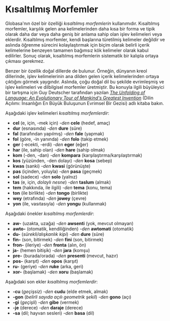 <h1>Kısaltılmış Morfemler</h1>
<p>
</p>
<p>Globasa'nın özel bir özelliği <em>kısaltılmış morfemlerin</em> kullanımıdır. Kısaltılmış morfemler, karşılık gelen
	ana kelimelerinden daha kısa bir forma ve tipik olarak daha dar veya daha geniş bir anlama sahip olan işlev
	kelimeleri veya eklerdir. Kısaltılmış morfemler, kendi başlarına türetilmiş kelimeler değildir ve aslında öğrenme
	sürecini kolaylaştırmak için biçim olarak belirli içerik kelimelerine benzeyen tamamen bağımsız kök kelimeler olarak
	kabul edilirler. Sonuç olarak, kısaltılmış morfemlerin sistematik bir kalıpla ortaya çıkması gerekmez.</p>
<p>Benzer bir özellik doğal dillerde de bulunur. Örneğin, dünyanın kreol dillerinde, işlev kelimelerinin ana dilden
	gelen içerik kelimelerinden ortaya çıktığını görmek yaygındır. Aslında, çoğu doğal dil bu şekilde evrimleşmiş ve
	işlev kelimeleri ve dilbilgisel morfemler üretmiştir. Bu konuyla ilgili büyüleyici bir tartışma için Guy Deutscher
	tarafından yazılan <a
		href="https://www.amazon.com/Unfolding-Language-Evolutionary-Mankinds-Invention/dp/0805080120/ref=sr_1_1?keywords=unfolding%2Bof%2Blanguage&qid=1565409086&s=gateway&sr=8-1"><em>The
			Unfolding of Language: An Evolutionary Tour of Mankind's Greatest Invention</em></a> (Dilin Açılımı:
	İnsanlığın En Büyük Buluşunun Evrimsel Bir Gezisi) adlı kitaba bakın.</p>
<p>Aşağıdaki işlev kelimeleri <em>kısaltılmış morfemlerdir</em>:</p>
<ul>
	<li><strong>cel</strong> (e, için, -mek için) <em>-den</em> <strong>cele</strong> (hedef, amaç)</li>
	<li><strong>dur</strong> (esnasında) <em>-den</em> <strong>dure</strong> (süre)</li>
	<li><strong>fal</strong> (tarafından yapılmış) <em>-den</em> <strong>fale</strong> (yapmak)</li>
	<li><strong>fol</strong> (göre, -in yanında) <em>-den</em> <strong>folo</strong> (takip etmek)</li>
	<li><strong>ger</strong> (-ecekti, -erdi) <em>-den</em> <strong>eger</strong> (eğer)</li>
	<li><strong>har</strong> (ile, sahip olan) <em>-den</em> <strong>hare</strong> (sahip olmak)</li>
	<li><strong>kom</strong> (-den, -dan) <em>-den</em> <strong>kompara</strong> (karşılaştırma/karşılaştırmak)</li>
	<li><strong>kos</strong> (yüzünden, -den dolayı) <em>-den</em> <strong>kosa</strong> (sebep)</li>
	<li><strong>kwas</strong> (sanki) <em>-den</em> <strong>kwasi</strong> (görünüşte)</li>
	<li><strong>pas</strong> (içinden, yoluyla) <em>-den</em> <strong>pasa</strong> (geçmek)</li>
	<li><strong>sol</strong> (sadece) <em>-den</em> <strong>solo</strong> (yalnız)</li>
	<li><strong>tas</strong> (e, için, <em>dolaylı nesne</em>) <em>-den</em> <strong>taslum</strong> (almak)</li>
	<li><strong>tem</strong> (hakkında, ile ilgili) <em>-den</em> <strong>tema</strong> (konu, tema)</li>
	<li><strong>ton</strong> (ile birlikte) <em>-den</em> <strong>tongo</strong> (birlikte)</li>
	<li><strong>wey</strong> (etrafında) <em>-den</em> <strong>jowey</strong> (çevre)</li>
	<li><strong>yon</strong> (ile, vasıtasıyla) <em>-den</em> <strong>yongu</strong> (kullanmak)</li>
</ul>
<p>Aşağıdaki önekler <em>kısaltılmış morfemlerdir</em>:</p>
<ul>
	<li><strong>aw-</strong> (uzakta, uzağa) <em>-den</em> <strong>awsenti</strong> (yok, mevcut olmayan)</li>
	<li><strong>awto-</strong> (otomatik, kendiliğinden) <em>-den</em> <strong>awtomati</strong> (otomatik)</li>
	<li><strong>du-</strong> (<em>sürekli/alışkanlık kipi</em>) <em>-den</em> <strong>dure</strong> (süre)</li>
	<li><strong>fin-</strong> (son, bitirmek) <em>-den</em> <strong>fini</strong> (son, bitirmek)</li>
	<li><strong>fron-</strong> (ileriye) <em>-den</em> <strong>fronta</strong> (alın, ön)</li>
	<li><strong>ja-</strong> (hemen bitişik) <em>-den</em> <strong>jara</strong> (komşu)</li>
	<li><strong>pre-</strong> (burada/orada) <em>-den</em> <strong>presenti</strong> (mevcut, hazır)</li>
	<li><strong>pos-</strong> (karşıt) <em>-den</em> <strong>opos</strong> (karşıt)</li>
	<li><strong>ru-</strong> (geriye) <em>-den</em> <strong>ruke</strong> (arka, geri)</li>
	<li><strong>xor-</strong> (başlamak) <em>-den</em> <strong>xoru</strong> (başlamak)</li>
</ul>
<p>Aşağıdaki son ekler <em>kısaltılmış morfemlerdir</em>:</p>
<ul>
	<li><strong>-cu</strong> (<em>geçişsiz</em>) <em>-den</em> <strong>cudu</strong> (elde etmek, almak)</li>
	<li><strong>-gon</strong> (<em>belirli sayıda açılı geometrik şekil</em>) <em>-den</em> <strong>gono</strong> (açı)
	</li>
	<li><strong>-gi</strong> (<em>geçişli</em>) <em>-den</em> <strong>gibe</strong> (vermek)</li>
	<li><strong>-je</strong> (derece) <em>-den</em> <strong>daraje</strong> (derece)</li>
	<li><strong>-sa</strong> (dil; hayvan sesleri) <em>-den</em> <strong>basa</strong> (dil)</li>
</ul>
<p></p>
